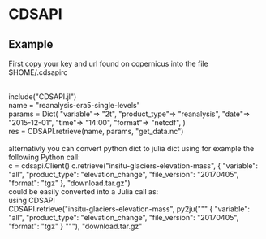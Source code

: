# CDSAPI
## Example 
First copy your key and url found on copernicus into the file $HOME/.cdsapirc


<br />
include("CDSAPI.jl")
<br />
name = "reanalysis-era5-single-levels" 
<br />
params = Dict(
       "variable"=> "2t",
       "product_type"=> "reanalysis",
       "date"=> "2015-12-01",
       "time"=> "14:00",
       "format"=> "netcdf",
)
<br />
res = CDSAPI.retrieve(name, params, "get_data.nc")
<br />
<br />
alternativly you can convert python dict to julia dict using
for example the following Python call:
<br />
c = cdsapi.Client()
c.retrieve("insitu-glaciers-elevation-mass",
{
"variable": "all",
"product_type": "elevation_change",
"file_version": "20170405",
"format": "tgz"
},
"download.tar.gz")
<br />
could be easily converted into a Julia call as:
<br />
using CDSAPI
<br />
CDSAPI.retrieve("insitu-glaciers-elevation-mass",
py2ju("""
{
"variable": "all",
"product_type": "elevation_change",
"file_version": "20170405",
"format": "tgz"
}
"""),
"download.tar.gz"
